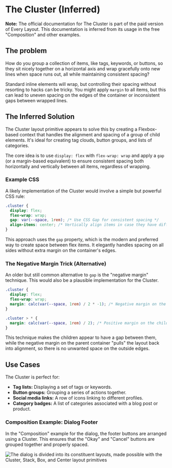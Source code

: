 # The Cluster (Inferred)

**Note:** The official documentation for The Cluster is part of the paid version of Every Layout. This documentation is inferred from its usage in the free "Composition" and other examples.

## The problem

How do you group a collection of items, like tags, keywords, or buttons, so they sit nicely together on a horizontal axis and wrap gracefully onto new lines when space runs out, all while maintaining consistent spacing?

Standard inline elements will wrap, but controlling their spacing without resorting to hacks can be tricky. You might apply `margin` to all items, but this can lead to uneven spacing on the edges of the container or inconsistent gaps between wrapped lines.

## The Inferred Solution

The Cluster layout primitive appears to solve this by creating a Flexbox-based context that handles the alignment and spacing of a group of child elements. It's ideal for creating tag clouds, button groups, and lists of categories.

The core idea is to use `display: flex` with `flex-wrap: wrap` and apply a `gap` (or a margin-based equivalent) to ensure consistent spacing both horizontally and vertically between all items, regardless of wrapping.

### Example CSS

A likely implementation of the Cluster would involve a simple but powerful CSS rule:

```css
.cluster {
  display: flex;
  flex-wrap: wrap;
  gap: var(--space, 1rem); /* Use CSS Gap for consistent spacing */
  align-items: center; /* Vertically align items in case they have different heights */
}
```

This approach uses the `gap` property, which is the modern and preferred way to create space between flex items. It elegantly handles spacing on all sides without extra margin on the container's edges.

### The Negative Margin Trick (Alternative)

An older but still common alternative to `gap` is the "negative margin" technique. This would also be a plausible implementation for the Cluster.

```css
.cluster {
  display: flex;
  flex-wrap: wrap;
  margin: calc(var(--space, 1rem) / 2 * -1); /* Negative margin on the container */
}

.cluster > * {
  margin: calc(var(--space, 1rem) / 2); /* Positive margin on the children */
}
```
This technique makes the children appear to have a gap between them, while the negative margin on the parent container "pulls" the layout back into alignment, so there is no unwanted space on the outside edges.

## Use Cases

The Cluster is perfect for:

*   **Tag lists:** Displaying a set of tags or keywords.
*   **Button groups:** Grouping a series of actions together.
*   **Social media links:** A row of icons linking to different profiles.
*   **Category badges:** A list of categories associated with a blog post or product.

### Composition Example: Dialog Footer

In the "Composition" example for the dialog, the footer buttons are arranged using a Cluster. This ensures that the "Okay" and "Cancel" buttons are grouped together and properly spaced.

![The dialog is divided into its constituent layouts, made possible with the Cluster, Stack, Box, and Center layout primitives](https://every-layout.dev/images/illustrations/composition_dialog_primitives.svg)
